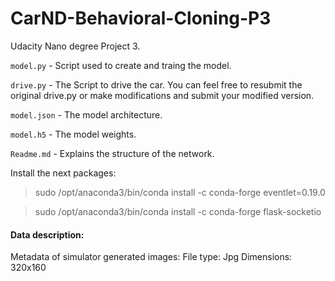 # CarND-Behavioral-Cloning-P3
Udacity Nano degree Project 3.

`model.py` - Script used to create and traing the model.

`drive.py` - The Script to drive the car. You can feel free to resubmit the original drive.py or make modifications and submit your modified version.

`model.json` - The model architecture.

`model.h5` - The model weights.

`Readme.md` - Explains the structure of the network.






Install the next packages:
> sudo /opt/anaconda3/bin/conda install -c conda-forge eventlet=0.19.0

> sudo /opt/anaconda3/bin/conda install -c conda-forge flask-socketio


#### Data description:

Metadata of simulator generated images:
File type: Jpg
Dimensions: 320x160

